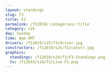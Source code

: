 ```yaml
---
layout: standings
slug: f3
title: F3
permalink: /f12019/:categories/:title
category: s25
day: Sunday
time: 8pm GMT
drivers: /f12019/s25/f3/driver.jpg
constructors: /f12019/s25/f3/constr.jpg
graphics:
  standings: /f12019/s24/f3/F3-Standings.png
  tv: /f12019/s24/f3/Live-F3.png
---
```

